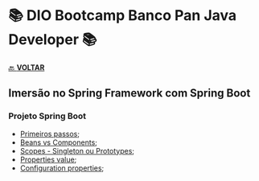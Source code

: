 # 📚 DIO Bootcamp Banco Pan Java Developer 📚

[🔙 **VOLTAR**](../../../../../)

## **Imersão no Spring Framework com Spring Boot**

### **Projeto Spring Boot**

- [Primeiros passos](/Bootcamp-Banco-Pan-Java-%20Developer/Modulo-4/Imersao_no_springboot/primeiro-passos/);
- [Beans vs Components](/Bootcamp-Banco-Pan-Java-%20Developer/Modulo-4/Imersao_no_springboot/spring-ioc-di-beans-autowired/src/main/java/dio/springboot/);
- [Scopes - Singleton ou Prototypes](/Bootcamp-Banco-Pan-Java-%20Developer/Modulo-4/Imersao_no_springboot/spring-scopes-singleton-prototype/src/main/java/dio/springboot/);
- [Properties value](/Bootcamp-Banco-Pan-Java-%20Developer/Modulo-4/Imersao_no_springboot/spring-properties-value/src/main/java/dio/springboot/);
- [Configuration properties](/Bootcamp-Banco-Pan-Java-%20Developer/Modulo-4/Imersao_no_springboot/spring-configuration-properties/src/main/java/dio/springboot/);

&nbsp;